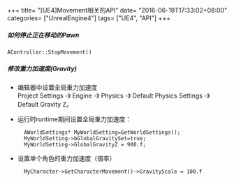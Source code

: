 +++
title= "[UE4]Movement相关的API"
date= "2016-06-19T17:33:02+08:00"
categories= ["UnrealEngine4"]
tags= ["UE4", "API"]
+++

##### 如何停止正在移动的Pawn

    AController::StopMovement()
    
##### 修改重力加速度(Gravity)

+ 编辑器中设置全局重力加速度  
Project Settings -》 Engine -》 Physics -》 Default Physics Settings -》 Default Gravity Z。

+ 运行时runtime期间设置全局重力加速度：

        AWorldSettings* MyWorldSetting=GetWorldSettings();
        MyWorldSetting->bGlobalGravitySet=true;
        MyWorldSetting->GlobalGravityZ = 900.f;

+ 设置单个角色的重力加速度（倍率）

        MyCharacter->GetCharacterMovement()->GravityScale = 100.f

